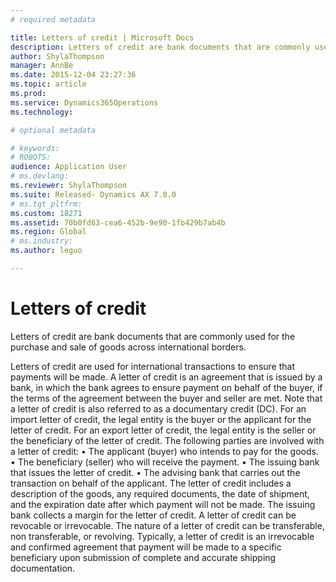 ```yaml
---
# required metadata

title: Letters of credit | Microsoft Docs
description: Letters of credit are bank documents that are commonly used for the purchase and sale of goods across international borders. 
author: ShylaThompson
manager: AnnBe
ms.date: 2015-12-04 23:27:36
ms.topic: article
ms.prod: 
ms.service: Dynamics365Operations
ms.technology: 

# optional metadata

# keywords: 
# ROBOTS: 
audience: Application User
# ms.devlang: 
ms.reviewer: ShylaThompson
ms.suite: Released- Dynamics AX 7.0.0
# ms.tgt_pltfrm: 
ms.custom: 18271
ms.assetid: 70b0fd63-cea6-452b-9e90-1fb429b7ab4b
ms.region: Global
# ms.industry: 
ms.author: leguo

---
```


# Letters of credit

Letters of credit are bank documents that are commonly used for the purchase and sale of goods across international borders. 

Letters of credit are used for international transactions to ensure that payments will be made. A letter of credit is an agreement that is issued by a bank, in which the bank agrees to ensure payment on behalf of the buyer, if the terms of the agreement between the buyer and seller are met. Note that a letter of credit is also referred to as a documentary credit (DC). For an import letter of credit, the legal entity is the buyer or the applicant for the letter of credit. For an export letter of credit, the legal entity is the seller or the beneficiary of the letter of credit. The following parties are involved with a letter of credit: • The applicant (buyer) who intends to pay for the goods. • The beneficiary (seller) who will receive the payment. • The issuing bank that issues the letter of credit. • The advising bank that carries out the transaction on behalf of the applicant. The letter of credit includes a description of the goods, any required documents, the date of shipment, and the expiration date after which payment will not be made. The issuing bank collects a margin for the letter of credit. A letter of credit can be revocable or irrevocable. The nature of a letter of credit can be transferable, non transferable, or revolving. Typically, a letter of credit is an irrevocable and confirmed agreement that payment will be made to a specific beneficiary upon submission of complete and accurate shipping documentation.

